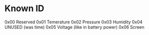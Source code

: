 # Known ID
0x00 Reserved
0x01 Temerature
0x02 Pressure
0x03 Humidity
0x04 UNUSED (was time)
0x05 Voltage (like in battery power)
0x06 Screen